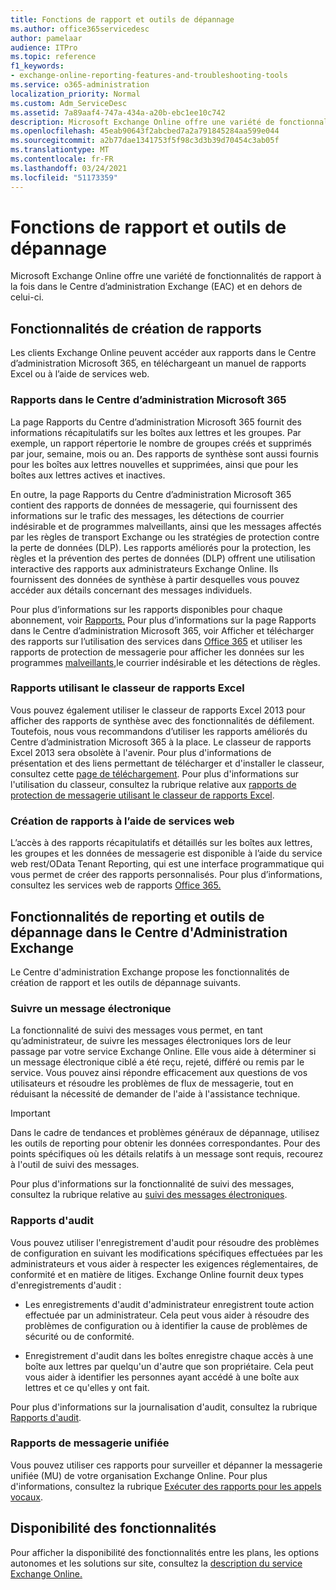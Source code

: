 ```yaml
---
title: Fonctions de rapport et outils de dépannage
ms.author: office365servicedesc
author: pamelaar
audience: ITPro
ms.topic: reference
f1_keywords:
- exchange-online-reporting-features-and-troubleshooting-tools
ms.service: o365-administration
localization_priority: Normal
ms.custom: Adm_ServiceDesc
ms.assetid: 7a89aaf4-747a-434a-a20b-ebc1ee10c742
description: Microsoft Exchange Online offre une variété de fonctionnalités de rapport à la fois dans le Centre d’administration Exchange (EAC) et en dehors de celui-ci.
ms.openlocfilehash: 45eab90643f2abcbed7a2a791845284aa599e044
ms.sourcegitcommit: a2b77dae1341753f5f98c3d3b39d70454c3ab05f
ms.translationtype: MT
ms.contentlocale: fr-FR
ms.lasthandoff: 03/24/2021
ms.locfileid: "51173359"
---
```

# <a name="reporting-features-and-troubleshooting-tools"></a>Fonctions de rapport et outils de dépannage

Microsoft Exchange Online offre une variété de fonctionnalités de rapport à la fois dans le Centre d’administration Exchange (EAC) et en dehors de celui-ci.
  
## <a name="reporting-features"></a>Fonctionnalités de création de rapports

Les clients Exchange Online peuvent accéder aux rapports dans le Centre d’administration Microsoft 365, en téléchargeant un manuel de rapports Excel ou à l’aide de services web.
  
### <a name="reporting-in-the-microsoft-365-admin-center"></a>Rapports dans le Centre d’administration Microsoft 365

La page Rapports du Centre d’administration Microsoft 365 fournit des informations récapitulatifs sur les boîtes aux lettres et les groupes. Par exemple, un rapport répertorie le nombre de groupes créés et supprimés par jour, semaine, mois ou an. Des rapports de synthèse sont aussi fournis pour les boîtes aux lettres nouvelles et supprimées, ainsi que pour les boîtes aux lettres actives et inactives. 
  
En outre, la page Rapports du Centre d’administration Microsoft 365 contient des rapports de données de messagerie, qui fournissent des informations sur le trafic des messages, les détections de courrier indésirable et de programmes malveillants, ainsi que les messages affectés par les règles de transport Exchange ou les stratégies de protection contre la perte de données (DLP). Les rapports améliorés pour la protection, les règles et la prévention des pertes de données (DLP) offrent une utilisation interactive des rapports aux administrateurs Exchange Online. Ils fournissent des données de synthèse à partir desquelles vous pouvez accéder aux détails concernant des messages individuels.
  
Pour plus d’informations sur les rapports disponibles pour chaque abonnement, voir [Rapports.](../office-365-platform-service-description/reports.md) Pour plus d’informations sur la page Rapports dans le Centre d’administration Microsoft 365, voir Afficher et télécharger des rapports sur l’utilisation des services dans [Office 365](/microsoft-365/admin/activity-reports/activity-reports) et utiliser les rapports de protection de messagerie pour afficher les données sur les programmes [malveillants,](/exchange/monitoring/use-mail-protection-reports)le courrier indésirable et les détections de règles.
  
### <a name="reporting-using-the-excel-reporting-workbook"></a>Rapports utilisant le classeur de rapports Excel

Vous pouvez également utiliser le classeur de rapports Excel 2013 pour afficher des rapports de synthèse avec des fonctionnalités de défilement. Toutefois, nous vous recommandons d’utiliser les rapports améliorés du Centre d’administration Microsoft 365 à la place. Le classeur de rapports Excel 2013 sera obsolète à l'avenir. Pour plus d'informations de présentation et des liens permettant de télécharger et d'installer le classeur, consultez cette [page de téléchargement](https://go.microsoft.com/fwlink/p/?LinkId=271776). Pour plus d'informations sur l'utilisation du classeur, consultez la rubrique relative aux [rapports de protection de messagerie utilisant le classeur de rapports Excel](/previous-versions/exchange-server/exchange-150/jj945734(v=exchg.150)). 
  
### <a name="reporting-using-web-services"></a>Création de rapports à l’aide de services web

L’accès à des rapports récapitulatifs et détaillés sur les boîtes aux lettres, les groupes et les données de messagerie est disponible à l’aide du service web rest/OData Tenant Reporting, qui est une interface programmatique qui vous permet de créer des rapports personnalisés. Pour plus d’informations, consultez les services web de rapports [Office 365.](/previous-versions/office/developer/o365-enterprise-developers/jj984325(v=office.15))
  
## <a name="reporting-features-and-troubleshooting-tools-in-the-eac"></a>Fonctionnalités de reporting et outils de dépannage dans le Centre d'Administration Exchange

Le Centre d'administration Exchange propose les fonctionnalités de création de rapport et les outils de dépannage suivants.
  
### <a name="trace-an-email-message"></a>Suivre un message électronique

La fonctionnalité de suivi des messages vous permet, en tant qu’administrateur, de suivre les messages électroniques lors de leur passage par votre service Exchange Online. Elle vous aide à déterminer si un message électronique ciblé a été reçu, rejeté, différé ou remis par le service. Vous pouvez ainsi répondre efficacement aux questions de vos utilisateurs et résoudre les problèmes de flux de messagerie, tout en réduisant la nécessité de demander de l'aide à l'assistance technique.
  
> [!IMPORTANT]
> Dans le cadre de tendances et problèmes généraux de dépannage, utilisez les outils de reporting pour obtenir les données correspondantes. Pour des points spécifiques où les détails relatifs à un message sont requis, recourez à l'outil de suivi des messages. 
  
Pour plus d'informations sur la fonctionnalité de suivi des messages, consultez la rubrique relative au [suivi des messages électroniques](/exchange/monitoring/trace-an-email-message/trace-an-email-message).
  
### <a name="auditing-reports"></a>Rapports d'audit

Vous pouvez utiliser l'enregistrement d'audit pour résoudre des problèmes de configuration en suivant les modifications spécifiques effectuées par les administrateurs et vous aider à respecter les exigences réglementaires, de conformité et en matière de litiges. Exchange Online fournit deux types d'enregistrements d'audit :
  
- Les enregistrements d'audit d'administrateur enregistrent toute action effectuée par un administrateur. Cela peut vous aider à résoudre des problèmes de configuration ou à identifier la cause de problèmes de sécurité ou de conformité. 
    
- Enregistrement d'audit dans les boîtes enregistre chaque accès à une boîte aux lettres par quelqu'un d'autre que son propriétaire. Cela peut vous aider à identifier les personnes ayant accédé à une boîte aux lettres et ce qu'elles y ont fait. 
    
Pour plus d'informations sur la journalisation d'audit, consultez la rubrique [Rapports d'audit](/exchange/security-and-compliance/exchange-auditing-reports/exchange-auditing-reports).
  
### <a name="unified-messaging-reports"></a>Rapports de messagerie unifiée

Vous pouvez utiliser ces rapports pour surveiller et dépanner la messagerie unifiée (MU) de votre organisation Exchange Online. Pour plus d'informations, consultez la rubrique [Exécuter des rapports pour les appels vocaux](/exchange/voice-mail-unified-messaging/run-voice-mail-call-reports/run-voice-mail-call-reports).
  
## <a name="feature-availability"></a>Disponibilité des fonctionnalités

Pour afficher la disponibilité des fonctionnalités entre les plans, les options autonomes et les solutions sur site, consultez la [description du service Exchange Online.](exchange-online-service-description.md)
